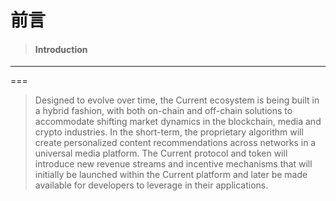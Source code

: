 # 前言

> #### Introduction

---

===

> Designed to evolve over time, the Current ecosystem is being built in a hybrid fashion, with both on-chain and off-chain solutions to accommodate shifting market dynamics in the blockchain, media and crypto industries. In the short-term, the proprietary algorithm will create personalized content recommendations across networks in a universal media platform. The Current protocol and token will introduce new revenue streams and incentive mechanisms that will initially be launched within the Current platform and later be made available for developers to leverage in their applications.



